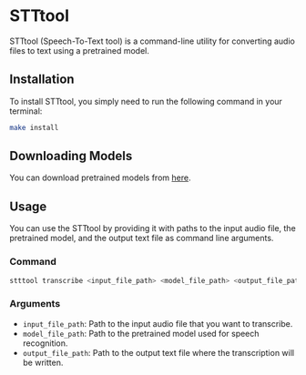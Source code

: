 # STTtool
STTtool (Speech-To-Text tool) is a command-line utility for converting audio files to text using a pretrained model.

## Installation
To install STTtool, you simply need to run the following command in your terminal:
```bash
make install
```

## Downloading Models
You can download pretrained models from [here](https://huggingface.co/ggerganov/whisper.cpp).

## Usage
You can use the STTtool by providing it with paths to the input audio file, the pretrained model, and the output text file as command line arguments.

### Command
```bash
stttool transcribe <input_file_path> <model_file_path> <output_file_path>
```

### Arguments
- `input_file_path`: Path to the input audio file that you want to transcribe.
- `model_file_path`: Path to the pretrained model used for speech recognition.
- `output_file_path`: Path to the output text file where the transcription will be written.
